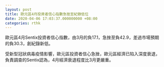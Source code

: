 ```yaml
---
layout: post
title: 歐元區4月投資者信心指數急挫至紀錄低位
date: 2020-04-06 17:03:37.000000000 +08:00
categories: rthk
---
```


歐元區4月Sentix投資者信心指數，由3月的負17.1，急挫至負42.9，差過市場預期的負30.3，創紀錄新低。

受新型冠狀病毒疫情影響，歐元區投資者信心急挫，歐元區經濟已陷入深度衰退，負責調查的Sentix認為，4月經濟衰退程度比3月更嚴重。
